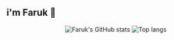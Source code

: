 ## i'm Faruk 👋

<div align="center">
<img alt="Faruk's GitHub stats" src="https://github-readme-stats.vercel.app/api?username=farooq13&show_icons=true&theme=radical"/>
<img alt="Top langs" src="https://github-readme-stats.vercel.app/api/top-langs/?username=farooq13&layout=compact&&langs_count=8"/>
</div>
